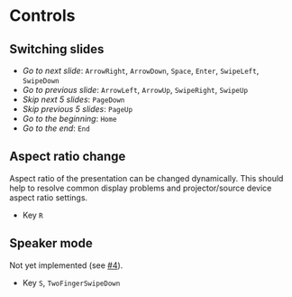 # Controls

## Switching slides

* *Go to next slide*: `ArrowRight`, `ArrowDown`, `Space`, `Enter`, `SwipeLeft`,
  `SwipeDown`
* *Go to previous slide*: `ArrowLeft`, `ArrowUp`, `SwipeRight`, `SwipeUp`
* *Skip next 5 slides*: `PageDown`
* *Skip previous 5 slides*: `PageUp`
* *Go to the beginning*: `Home`
* *Go to the end*: `End`

## Aspect ratio change

Aspect ratio of the presentation can be changed dynamically. This should help to
resolve common display problems and projector/source device aspect ratio
settings.

* Key `R`

## Speaker mode

Not yet implemented (see [#4](https://github.com/pnevyk/preleganto/issues/4)).

* Key `S`, `TwoFingerSwipeDown`
